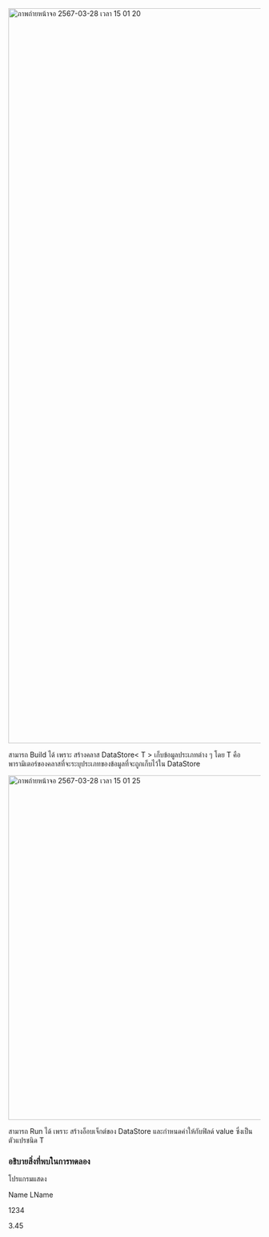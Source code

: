 <img width="1470" alt="ภาพถ่ายหน้าจอ 2567-03-28 เวลา 15 01 20" src="https://github.com/omelaweng/03376836-OOP-2566-Lab-14/assets/144561325/c13c6c59-642d-46a6-97da-eadaf855cfdf">

สามารถ Build ได้ เพราะ สร้างคลาส DataStore< T > เก็บข้อมูลประเภทต่าง ๆ โดย T คือพารามิเตอร์ของคลาสที่จะระบุประเภทของข้อมูลที่จะถูกเก็บไว้ใน DataStore

<img width="689" alt="ภาพถ่ายหน้าจอ 2567-03-28 เวลา 15 01 25" src="https://github.com/omelaweng/03376836-OOP-2566-Lab-14/assets/144561325/9f5cea85-c945-493a-9d56-b10135172099">

สามารถ Run ได้ เพราะ สร้างอ็อบเจ็กต์ของ DataStore และกำหนดค่าให้กับฟิลด์ value ซึ่งเป็นตัวแปรชนิด T

### อธิบายสิ่งที่พบในการทดลอง
โปรแกรมแสดง

Name LName

1234

3.45
